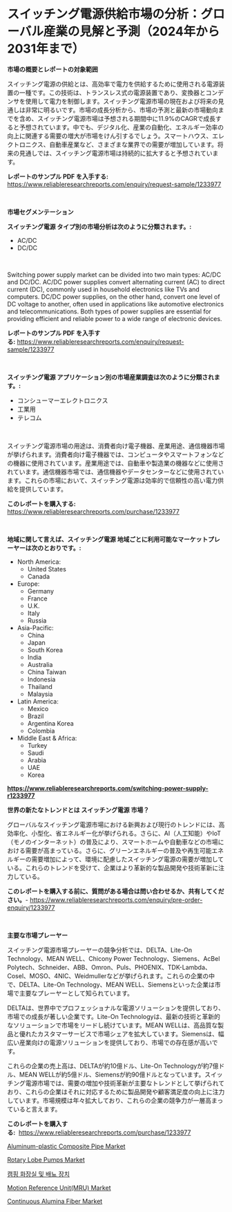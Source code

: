 <p><h1>スイッチング電源供給市場の分析：グローバル産業の見解と予測（2024年から2031年まで）</h1></p><p><strong>市場の概要とレポートの対象範囲</strong></p>
<p><p>スイッチング電源の供給とは、高効率で電力を供給するために使用される電源装置の一種です。この技術は、トランスレス式の電源装置であり、変換器とコンデンサを使用して電力を制御します。スイッチング電源市場の現在および将来の見通しは非常に明るいです。市場の成長分析から、市場の予測と最新の市場動向までを含め、スイッチング電源市場は予想される期間中に11.9%のCAGRで成長すると予想されています。中でも、デジタル化、産業の自動化、エネルギー効率の向上に関連する需要の増大が市場をけん引するでしょう。スマートハウス、エレクトロニクス、自動車産業など、さまざまな業界での需要が増加しています。将来の見通しでは、スイッチング電源市場は持続的に拡大すると予想されています。</p></p>
<p><strong>レポートのサンプル PDF を入手する:</strong> <a href="https://www.reliableresearchreports.com/enquiry/request-sample/1233977">https://www.reliableresearchreports.com/enquiry/request-sample/1233977</a></p>
<p>&nbsp;</p>
<p><strong>市場セグメンテーション</strong></p>
<p><strong>スイッチング電源 タイプ別の市場分析は次のように分類されます。:</strong></p>
<p><ul><li>AC/DC</li><li>DC/DC</li></ul></p>
<p>&nbsp;</p>
<p><p>Switching power supply market can be divided into two main types: AC/DC and DC/DC. AC/DC power supplies convert alternating current (AC) to direct current (DC), commonly used in household electronics like TVs and computers. DC/DC power supplies, on the other hand, convert one level of DC voltage to another, often used in applications like automotive electronics and telecommunications. Both types of power supplies are essential for providing efficient and reliable power to a wide range of electronic devices.</p></p>
<p><strong>レポートのサンプル PDF を入手する:</strong>&nbsp;<a href="https://www.reliableresearchreports.com/enquiry/request-sample/1233977">https://www.reliableresearchreports.com/enquiry/request-sample/1233977</a></p>
<p>&nbsp;</p>
<p><strong> スイッチング電源 アプリケーション別の市場産業調査は次のように分類されます。:</strong></p>
<p><ul><li>コンシューマーエレクトロニクス</li><li>工業用</li><li>テレコム</li></ul></p>
<p>&nbsp;</p>
<p><p>スイッチング電源市場の用途は、消費者向け電子機器、産業用途、通信機器市場が挙げられます。消費者向け電子機器では、コンピュータやスマートフォンなどの機器に使用されています。産業用途では、自動車や製造業の機器などに使用されています。通信機器市場では、通信機器やデータセンターなどに使用されています。これらの市場において、スイッチング電源は効率的で信頼性の高い電力供給を提供しています。</p></p>
<p><strong>このレポートを購入する:</strong>&nbsp; <a href="https://www.reliableresearchreports.com/purchase/1233977">https://www.reliableresearchreports.com/purchase/1233977</a></p>
<p>&nbsp;</p>
<p><strong>地域に関して言えば、スイッチング電源 地域ごとに利用可能なマーケットプレーヤーは次のとおりです。:</strong></p>
<p><ul>
    <li>
        North America:
        <ul>
            <li>United States</li>
            <li>Canada</li>
        </ul>
    </li>
    <li>
        Europe:
        <ul>
            <li>Germany</li>
            <li>France</li>
            <li>U.K.</li>
            <li>Italy</li>
            <li>Russia</li>
        </ul>
    </li>
    <li>
        Asia-Pacific:
        <ul>
            <li>China</li>
            <li>Japan</li>
            <li>South Korea</li>
            <li>India</li>
            <li>Australia</li>
            <li>China Taiwan</li>
            <li>Indonesia</li>
            <li>Thailand</li>
            <li>Malaysia</li>
        </ul>
    </li>
    <li>
        Latin America:
        <ul>
            <li>Mexico</li>
            <li>Brazil</li>
            <li>Argentina Korea</li>
            <li>Colombia</li>
        </ul>
    </li>
    <li>
        Middle East & Africa:
        <ul>
            <li>Turkey</li>
            <li>Saudi</li>
            <li>Arabia</li>
            <li>UAE</li>
            <li>Korea</li>
        </ul>
    </li>
    </ul></p>
<p><strong><a href="https://www.reliableresearchreports.com/switching-power-supply-r1233977">https://www.reliableresearchreports.com/switching-power-supply-r1233977</a></strong>&nbsp;</p>
<p><strong>世界の新たなトレンドとは スイッチング電源 市場？</strong></p>
<p><p>グローバルなスイッチング電源市場における新興および現行のトレンドには、高効率化、小型化、省エネルギー化が挙げられる。さらに、AI（人工知能）やIoT（モノのインターネット）の普及により、スマートホームや自動車などの市場における需要が高まっている。さらに、グリーンエネルギーの普及や再生可能エネルギーの需要増加によって、環境に配慮したスイッチング電源の需要が増加している。これらのトレンドを受けて、企業はより革新的な製品開発や技術革新に注力している。</p></p>
<p><strong>このレポートを購入する前に、質問がある場合は問い合わせるか、共有してください。</strong>- <a href="https://www.reliableresearchreports.com/enquiry/pre-order-enquiry/1233977">https://www.reliableresearchreports.com/enquiry/pre-order-enquiry/1233977</a></p>
<p>&nbsp;</p>
<p><strong>主要な市場プレーヤー</strong></p>
<p><p>スイッチング電源市場プレーヤーの競争分析では、DELTA、Lite-On Technology、MEAN WELL、Chicony Power Technology、Siemens、AcBel Polytech、Schneider、ABB、Omron、Puls、PHOENIX、TDK-Lambda、Cosel、MOSO、4NIC、Weidmullerなどが挙げられます。これらの企業の中で、DELTA、Lite-On Technology、MEAN WELL、Siemensといった企業は市場で主要なプレーヤーとして知られています。</p><p>DELTAは、世界中でプロフェッショナルな電源ソリューションを提供しており、市場での成長が著しい企業です。Lite-On Technologyは、最新の技術と革新的なソリューションで市場をリードし続けています。MEAN WELLは、高品質な製品と優れたカスタマーサービスで市場シェアを拡大しています。Siemensは、幅広い産業向けの電源ソリューションを提供しており、市場での存在感が高いです。</p><p>これらの企業の売上高は、DELTAが約10億ドル、Lite-On Technologyが約7億ドル、MEAN WELLが約5億ドル、Siemensが約90億ドルとなっています。スイッチング電源市場では、需要の増加や技術革新が主要なトレンドとして挙げられており、これらの企業はそれに対応するために製品開発や顧客満足度の向上に注力しています。市場規模は年々拡大しており、これらの企業の競争力が一層高まっていると言えます。</p></p>
<p><strong>このレポートを購入する:</strong>&nbsp;&nbsp;<a href="https://www.reliableresearchreports.com/purchase/1233977">https://www.reliableresearchreports.com/purchase/1233977</a></p>
<p><p><a href="https://www.linkedin.com/pulse/aluminum-plastic-composite-pipe-market-size-2024-2031-global-u4zff?trackingId=iAWRWKIZIXNUrWQztsuORg%3D%3D">Aluminum-plastic Composite Pipe Market</a></p><p><a href="https://github.com/provorikovar/Market-Research-Report-List-3/blob/main/rotary-lobe-pumps-market.md">Rotary Lobe Pumps Market</a></p><p><a href="https://github.com/oajzkywllm460/Market-Research-Report-List-1/blob/main/649744724187.md">캠핑 화장실 및 배뇨 장치</a></p><p><a href="https://www.linkedin.com/pulse/motion-reference-unitmru-market-size-trends-growth-outlook-forecasted-mgncf?trackingId=JflwIWmFdjOo22mRrWq85Q%3D%3D">Motion Reference Unit(MRU) Market</a></p><p><a href="https://gamy-alyssum-396.notion.site/Continuous-Alumina-Fiber-Market-Outlook-Industry-Overview-and-Forecast-2024-to-2031-50c47856a8fb432db588a26d0ddcc0e9">Continuous Alumina Fiber Market</a></p></p>